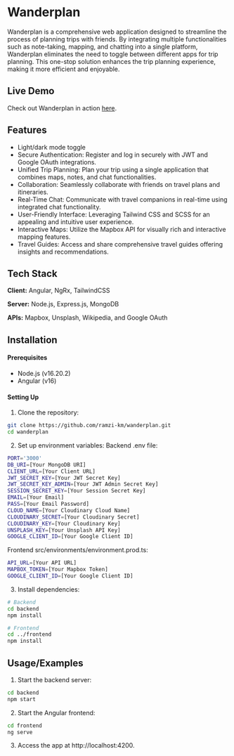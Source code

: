 
# Wanderplan

Wanderplan is a comprehensive web application designed to streamline the process of planning trips with friends. By integrating multiple functionalities such as note-taking, mapping, and chatting into a single platform, Wanderplan eliminates the need to toggle between different apps for trip planning. This one-stop solution enhances the trip planning experience, making it more efficient and enjoyable.

## Live Demo

Check out Wanderplan in action [here](https://wanderplan.online/).




## Features

- Light/dark mode toggle
- Secure Authentication: Register and log in securely with JWT and Google OAuth integrations.
- Unified Trip Planning: Plan your trip using a single application that combines maps, notes, and chat functionalities.
- Collaboration: Seamlessly collaborate with friends on travel plans and itineraries.
- Real-Time Chat: Communicate with travel companions in real-time using integrated chat functionality.
- User-Friendly Interface: Leveraging Tailwind CSS and SCSS for an appealing and intuitive user experience.
- Interactive Maps: Utilize the Mapbox API for visually rich and interactive mapping features.
- Travel Guides: Access and share comprehensive travel guides offering insights and recommendations.


## Tech Stack

**Client:** Angular, NgRx, TailwindCSS

**Server:** Node.js, Express.js, MongoDB

**APIs:** Mapbox, Unsplash, Wikipedia, and Google OAuth


## Installation

#### Prerequisites

- Node.js (v16.20.2)
- Angular (v16)

#### Setting Up

1. Clone the repository: 

```bash
git clone https://github.com/ramzi-km/wanderplan.git
cd wanderplan

```
2. Set up environment variables:
Backend .env file:

```bash
PORT='3000'
DB_URI=[Your MongoDB URI]
CLIENT_URL=[Your Client URL]
JWT_SECRET_KEY=[Your JWT Secret Key]
JWT_SECRET_KEY_ADMIN=[Your JWT Admin Secret Key]
SESSION_SECRET_KEY=[Your Session Secret Key]
EMAIL=[Your Email]
PASS=[Your Email Password]
CLOUD_NAME=[Your Cloudinary Cloud Name]
CLOUDINARY_SECRET=[Your Cloudinary Secret]
CLOUDINARY_KEY=[Your Cloudinary Key]
UNSPLASH_KEY=[Your Unsplash API Key]
GOOGLE_CLIENT_ID=[Your Google Client ID]

```
Frontend src/environments/environment.prod.ts:
```bash
API_URL=[Your API URL]
MAPBOX_TOKEN=[Your Mapbox Token]
GOOGLE_CLIENT_ID=[Your Google Client ID]

```
3. Install dependencies:
```bash
# Backend
cd backend
npm install

# Frontend
cd ../frontend
npm install

```
## Usage/Examples
1. Start the backend server:
```bash
cd backend
npm start

```
2. Start the Angular frontend:
```bash
cd frontend
ng serve

```
3. Access the app at http://localhost:4200.
